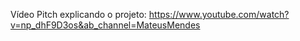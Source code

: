 Vídeo Pitch explicando o projeto:
https://www.youtube.com/watch?v=np_dhF9D3os&ab_channel=MateusMendes

